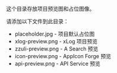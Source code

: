 这个目录存放项目预览图和占位图像。

请添加以下文件到此目录：

- placeholder.jpg - 项目默认占位图
- xlog-preview.png - xLog 项目预览
- zzuli-preview.png - A Search 预览
- icon-preview.png - AppIcon Forge 预览
- api-preview.png - API Service 预览

